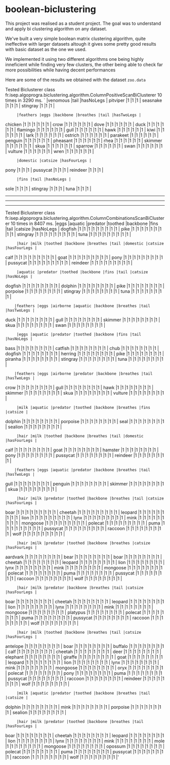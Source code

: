 # boolean-biclustering

This project was realised as a student project. The goal was to understand and apply bi clustering algorithm on any dataset.

We've built a very simple boolean matrix clustering algorithm, quite ineffective with larger datasets altough it gives some pretty good results with basic dataset as the one we used. 

We implemented it using two different algorithms one being highly inneficient while finding very few clusters, the other being able to check far more possibilities while having decent performances


Here are some of the results we obtained with the dataset `zoo.data`


Tested Biclusterer class fr.isep.algoprogra.biclustering.algorithm.ColumnPositiveScanBiClusterer 10 times in 3290 ms.
`         |venomous |tail |hasNoLegs |
pitviper |1        |1    |1         |
seasnake |1        |1    |1         |
stingray |1        |1    |1         |

         |feathers |eggs |backbone |breathes |tail |hasTwoLegs |
chicken  |1        |1    |1        |1        |1    |1          |
crow     |1        |1    |1        |1        |1    |1          |
dove     |1        |1    |1        |1        |1    |1          |
duck     |1        |1    |1        |1        |1    |1          |
flamingo |1        |1    |1        |1        |1    |1          |
gull     |1        |1    |1        |1        |1    |1          |
hawk     |1        |1    |1        |1        |1    |1          |
kiwi     |1        |1    |1        |1        |1    |1          |
lark     |1        |1    |1        |1        |1    |1          |
ostrich  |1        |1    |1        |1        |1    |1          |
parakeet |1        |1    |1        |1        |1    |1          |
penguin  |1        |1    |1        |1        |1    |1          |
pheasant |1        |1    |1        |1        |1    |1          |
rhea     |1        |1    |1        |1        |1    |1          |
skimmer  |1        |1    |1        |1        |1    |1          |
skua     |1        |1    |1        |1        |1    |1          |
sparrow  |1        |1    |1        |1        |1    |1          |
swan     |1        |1    |1        |1        |1    |1          |
vulture  |1        |1    |1        |1        |1    |1          |
wren     |1        |1    |1        |1        |1    |1          |

         |domestic |catsize |hasFourLegs |
pony     |1        |1       |1           |
pussycat |1        |1       |1           |
reindeer |1        |1       |1           |

         |fins |tail |hasNoLegs |
sole     |1    |1    |1         |
stingray |1    |1    |1         |
tuna     |1    |1    |1         |


----------------------------------------------------------------------------------------------
----------------------------------------------------------------------------------------------
----------------------------------------------------------------------------------------------

Tested Biclusterer class fr.isep.algoprogra.biclustering.algorithm.ColumnCombinationsScanBiClusterer 10 times in 8407 ms.
         |eggs |aquatic |predator |toothed |backbone |fins |tail |catsize |hasNoLegs |
dogfish  |1    |1       |1        |1       |1        |1    |1    |1       |1         |
pike     |1    |1       |1        |1       |1        |1    |1    |1       |1         |
stingray |1    |1       |1        |1       |1        |1    |1    |1       |1         |
tuna     |1    |1       |1        |1       |1        |1    |1    |1       |1         |

         |hair |milk |toothed |backbone |breathes |tail |domestic |catsize |hasFourLegs |
calf     |1    |1    |1       |1        |1        |1    |1        |1       |1           |
goat     |1    |1    |1       |1        |1        |1    |1        |1       |1           |
pony     |1    |1    |1       |1        |1        |1    |1        |1       |1           |
pussycat |1    |1    |1       |1        |1        |1    |1        |1       |1           |
reindeer |1    |1    |1       |1        |1        |1    |1        |1       |1           |

         |aquatic |predator |toothed |backbone |fins |tail |catsize |hasNoLegs |
dogfish  |1       |1        |1       |1        |1    |1    |1       |1         |
dolphin  |1       |1        |1       |1        |1    |1    |1       |1         |
pike     |1       |1        |1       |1        |1    |1    |1       |1         |
porpoise |1       |1        |1       |1        |1    |1    |1       |1         |
stingray |1       |1        |1       |1        |1    |1    |1       |1         |
tuna     |1       |1        |1       |1        |1    |1    |1       |1         |

        |feathers |eggs |airborne |aquatic |backbone |breathes |tail |hasTwoLegs |
duck    |1        |1    |1        |1       |1        |1        |1    |1          |
gull    |1        |1    |1        |1       |1        |1        |1    |1          |
skimmer |1        |1    |1        |1       |1        |1        |1    |1          |
skua    |1        |1    |1        |1       |1        |1        |1    |1          |
swan    |1        |1    |1        |1       |1        |1        |1    |1          |

         |eggs |aquatic |predator |toothed |backbone |fins |tail |hasNoLegs |
bass     |1    |1       |1        |1       |1        |1    |1    |1         |
catfish  |1    |1       |1        |1       |1        |1    |1    |1         |
chub     |1    |1       |1        |1       |1        |1    |1    |1         |
dogfish  |1    |1       |1        |1       |1        |1    |1    |1         |
herring  |1    |1       |1        |1       |1        |1    |1    |1         |
pike     |1    |1       |1        |1       |1        |1    |1    |1         |
piranha  |1    |1       |1        |1       |1        |1    |1    |1         |
stingray |1    |1       |1        |1       |1        |1    |1    |1         |
tuna     |1    |1       |1        |1       |1        |1    |1    |1         |

        |feathers |eggs |airborne |predator |backbone |breathes |tail |hasTwoLegs |
crow    |1        |1    |1        |1        |1        |1        |1    |1          |
gull    |1        |1    |1        |1        |1        |1        |1    |1          |
hawk    |1        |1    |1        |1        |1        |1        |1    |1          |
skimmer |1        |1    |1        |1        |1        |1        |1    |1          |
skua    |1        |1    |1        |1        |1        |1        |1    |1          |
vulture |1        |1    |1        |1        |1        |1        |1    |1          |

         |milk |aquatic |predator |toothed |backbone |breathes |fins |catsize |
dolphin  |1    |1       |1        |1       |1        |1        |1    |1       |
porpoise |1    |1       |1        |1       |1        |1        |1    |1       |
seal     |1    |1       |1        |1       |1        |1        |1    |1       |
sealion  |1    |1       |1        |1       |1        |1        |1    |1       |

         |hair |milk |toothed |backbone |breathes |tail |domestic |hasFourLegs |
calf     |1    |1    |1       |1        |1        |1    |1        |1           |
goat     |1    |1    |1       |1        |1        |1    |1        |1           |
hamster  |1    |1    |1       |1        |1        |1    |1        |1           |
pony     |1    |1    |1       |1        |1        |1    |1        |1           |
pussycat |1    |1    |1       |1        |1        |1    |1        |1           |
reindeer |1    |1    |1       |1        |1        |1    |1        |1           |

        |feathers |eggs |aquatic |predator |backbone |breathes |tail |hasTwoLegs |
gull    |1        |1    |1       |1        |1        |1        |1    |1          |
penguin |1        |1    |1       |1        |1        |1        |1    |1          |
skimmer |1        |1    |1       |1        |1        |1        |1    |1          |
skua    |1        |1    |1       |1        |1        |1        |1    |1          |

         |hair |milk |predator |toothed |backbone |breathes |tail |catsize |hasFourLegs |
boar     |1    |1    |1        |1       |1        |1        |1    |1       |1           |
cheetah  |1    |1    |1        |1       |1        |1        |1    |1       |1           |
leopard  |1    |1    |1        |1       |1        |1        |1    |1       |1           |
lion     |1    |1    |1        |1       |1        |1        |1    |1       |1           |
lynx     |1    |1    |1        |1       |1        |1        |1    |1       |1           |
mink     |1    |1    |1        |1       |1        |1        |1    |1       |1           |
mongoose |1    |1    |1        |1       |1        |1        |1    |1       |1           |
polecat  |1    |1    |1        |1       |1        |1        |1    |1       |1           |
puma     |1    |1    |1        |1       |1        |1        |1    |1       |1           |
pussycat |1    |1    |1        |1       |1        |1        |1    |1       |1           |
raccoon  |1    |1    |1        |1       |1        |1        |1    |1       |1           |
wolf     |1    |1    |1        |1       |1        |1        |1    |1       |1           |

         |hair |milk |predator |toothed |backbone |breathes |catsize |hasFourLegs |
aardvark |1    |1    |1        |1       |1        |1        |1       |1           |
bear     |1    |1    |1        |1       |1        |1        |1       |1           |
boar     |1    |1    |1        |1       |1        |1        |1       |1           |
cheetah  |1    |1    |1        |1       |1        |1        |1       |1           |
leopard  |1    |1    |1        |1       |1        |1        |1       |1           |
lion     |1    |1    |1        |1       |1        |1        |1       |1           |
lynx     |1    |1    |1        |1       |1        |1        |1       |1           |
mink     |1    |1    |1        |1       |1        |1        |1       |1           |
mongoose |1    |1    |1        |1       |1        |1        |1       |1           |
polecat  |1    |1    |1        |1       |1        |1        |1       |1           |
puma     |1    |1    |1        |1       |1        |1        |1       |1           |
pussycat |1    |1    |1        |1       |1        |1        |1       |1           |
raccoon  |1    |1    |1        |1       |1        |1        |1       |1           |
wolf     |1    |1    |1        |1       |1        |1        |1       |1           |

         |hair |milk |predator |backbone |breathes |tail |catsize |hasFourLegs |
boar     |1    |1    |1        |1        |1        |1    |1       |1           |
cheetah  |1    |1    |1        |1        |1        |1    |1       |1           |
leopard  |1    |1    |1        |1        |1        |1    |1       |1           |
lion     |1    |1    |1        |1        |1        |1    |1       |1           |
lynx     |1    |1    |1        |1        |1        |1    |1       |1           |
mink     |1    |1    |1        |1        |1        |1    |1       |1           |
mongoose |1    |1    |1        |1        |1        |1    |1       |1           |
platypus |1    |1    |1        |1        |1        |1    |1       |1           |
polecat  |1    |1    |1        |1        |1        |1    |1       |1           |
puma     |1    |1    |1        |1        |1        |1    |1       |1           |
pussycat |1    |1    |1        |1        |1        |1    |1       |1           |
raccoon  |1    |1    |1        |1        |1        |1    |1       |1           |
wolf     |1    |1    |1        |1        |1        |1    |1       |1           |

         |hair |milk |toothed |backbone |breathes |tail |catsize |hasFourLegs |
antelope |1    |1    |1       |1        |1        |1    |1       |1           |
boar     |1    |1    |1       |1        |1        |1    |1       |1           |
buffalo  |1    |1    |1       |1        |1        |1    |1       |1           |
calf     |1    |1    |1       |1        |1        |1    |1       |1           |
cheetah  |1    |1    |1       |1        |1        |1    |1       |1           |
deer     |1    |1    |1       |1        |1        |1    |1       |1           |
elephant |1    |1    |1       |1        |1        |1    |1       |1           |
giraffe  |1    |1    |1       |1        |1        |1    |1       |1           |
goat     |1    |1    |1       |1        |1        |1    |1       |1           |
leopard  |1    |1    |1       |1        |1        |1    |1       |1           |
lion     |1    |1    |1       |1        |1        |1    |1       |1           |
lynx     |1    |1    |1       |1        |1        |1    |1       |1           |
mink     |1    |1    |1       |1        |1        |1    |1       |1           |
mongoose |1    |1    |1       |1        |1        |1    |1       |1           |
oryx     |1    |1    |1       |1        |1        |1    |1       |1           |
polecat  |1    |1    |1       |1        |1        |1    |1       |1           |
pony     |1    |1    |1       |1        |1        |1    |1       |1           |
puma     |1    |1    |1       |1        |1        |1    |1       |1           |
pussycat |1    |1    |1       |1        |1        |1    |1       |1           |
raccoon  |1    |1    |1       |1        |1        |1    |1       |1           |
reindeer |1    |1    |1       |1        |1        |1    |1       |1           |
wolf     |1    |1    |1       |1        |1        |1    |1       |1           |

         |milk |aquatic |predator |toothed |backbone |breathes |tail |catsize |
dolphin  |1    |1       |1        |1       |1        |1        |1    |1       |
mink     |1    |1       |1        |1       |1        |1        |1    |1       |
porpoise |1    |1       |1        |1       |1        |1        |1    |1       |
sealion  |1    |1       |1        |1       |1        |1        |1    |1       |

         |hair |milk |predator |toothed |backbone |breathes |tail |hasFourLegs |
boar     |1    |1    |1        |1       |1        |1        |1    |1           |
cheetah  |1    |1    |1        |1       |1        |1        |1    |1           |
leopard  |1    |1    |1        |1       |1        |1        |1    |1           |
lion     |1    |1    |1        |1       |1        |1        |1    |1           |
lynx     |1    |1    |1        |1       |1        |1        |1    |1           |
mink     |1    |1    |1        |1       |1        |1        |1    |1           |
mole     |1    |1    |1        |1       |1        |1        |1    |1           |
mongoose |1    |1    |1        |1       |1        |1        |1    |1           |
opossum  |1    |1    |1        |1       |1        |1        |1    |1           |
polecat  |1    |1    |1        |1       |1        |1        |1    |1           |
puma     |1    |1    |1        |1       |1        |1        |1    |1           |
pussycat |1    |1    |1        |1       |1        |1        |1    |1           |
raccoon  |1    |1    |1        |1       |1        |1        |1    |1           |
wolf     |1    |1    |1        |1       |1        |1        |1    |1           |'


